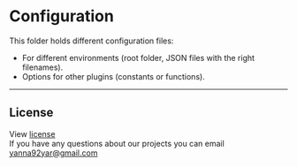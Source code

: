 # Configuration

This folder holds different configuration files:
- For different environments (root folder, JSON files with the right filenames). 
- Options for other plugins (constants or functions).

---

## License
  View [license](/LICENSE)  
  If
 you have any questions about our projects you can email [yanna92yar@gmail.com](mailto:yanna92yar@gmail.com)


